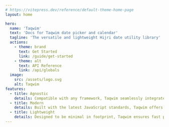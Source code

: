 ```yaml
---
# https://vitepress.dev/reference/default-theme-home-page
layout: home

hero:
  name: 'Taqwim'
  text: 'Docs for Taqwim date picker and calendar'
  tagline: 'The versatile and lightweight Hijri date utility library'
  actions:
    - theme: brand
      text: Get Started
      link: /guide/get-started
    - theme: alt
      text: API Reference
      link: /api/globals
  image:
    src: /assets/logo.svg
    alt: Taqwim
features:
  - title: Agnostic
    details: Compatible with any framework, Taqwim seamlessly integrates into your existing projects for effortless date manipulation.
  - title: Modern
    details: Built with the latest JavaScript standards, Taqwim offers a sleek and efficient way to manage Hijri dates.
  - title: Lightweight
    details: Designed to be minimal in footprint, Taqwim ensures fast performance without compromising on functionality.
---
```

